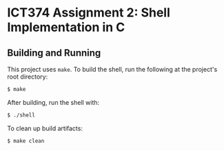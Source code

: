 # ICT374 Assignment 2: Shell Implementation in C

## Building and Running

This project uses `make`. To build the shell, run the following at the project's root directory:

```sh
$ make
```

After building, run the shell with:

```sh
$ ./shell
```

To clean up build artifacts:

```sh
$ make clean
```
